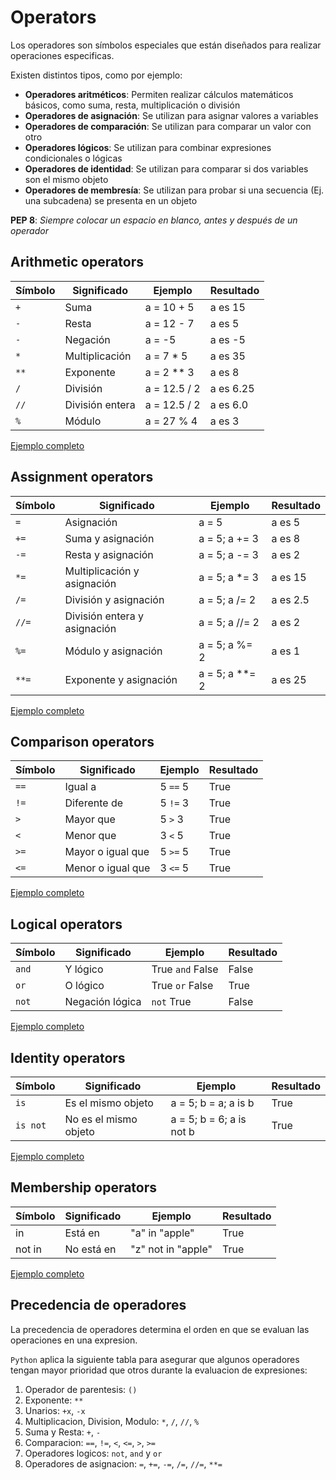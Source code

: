 # Operators

Los operadores son símbolos especiales que están diseñados para realizar operaciones especificas.

Existen distintos tipos, como por ejemplo:

- **Operadores aritméticos**: Permiten realizar cálculos matemáticos básicos, como suma, resta, multiplicación o división
- **Operadores de asignación**: Se utilizan para asignar valores a variables
- **Operadores de comparación**: Se utilizan para comparar un valor con otro
- **Operadores lógicos**: Se utilizan para combinar expresiones condicionales o lógicas
- **Operadores de identidad**: Se utilizan para comparar si dos variables son el mismo objeto
- **Operadores de membresía**: Se utilizan para probar si una secuencia (Ej. una subcadena) se presenta en un objeto

**PEP 8**: _Siempre colocar un espacio en blanco, antes y después de un operador_

## Arithmetic operators

| Símbolo | Significado     | Ejemplo      | Resultado |
| ------- | --------------- | ------------ | --------- |
| `+`     | Suma            | a = 10 + 5   | a es 15   |
| `-`     | Resta           | a = 12 - 7   | a es 5    |
| `-`     | Negación        | a = -5       | a es -5   |
| `*`     | Multiplicación  | a = 7 \* 5   | a es 35   |
| `**`    | Exponente       | a = 2 \*\* 3 | a es 8    |
| `/`     | División        | a = 12.5 / 2 | a es 6.25 |
| `//`    | División entera | a = 12.5 / 2 | a es 6.0  |
| `%`     | Módulo          | a = 27 % 4   | a es 3    |

[Ejemplo completo](./xx-example-codes/0.3.1-arithmetic-operators.py)

## Assignment operators

| Símbolo | Significado                  | Ejemplo          | Resultado |
| ------- | ---------------------------- | ---------------- | --------- |
| `=`     | Asignación                   | a = 5            | a es 5    |
| `+=`    | Suma y asignación            | a = 5; a += 3    | a es 8    |
| `-=`    | Resta y asignación           | a = 5; a -= 3    | a es 2    |
| `*=`    | Multiplicación y asignación  | a = 5; a \*= 3   | a es 15   |
| `/=`    | División y asignación        | a = 5; a /= 2    | a es 2.5  |
| `//=`   | División entera y asignación | a = 5; a //= 2   | a es 2    |
| `%=`    | Módulo y asignación          | a = 5; a %= 2    | a es 1    |
| `**=`   | Exponente y asignación       | a = 5; a \*\*= 2 | a es 25   |

[Ejemplo completo](./xx-example-codes/0.3.2-assignment-operators.py)

## Comparison operators

| Símbolo | Significado       | Ejemplo  | Resultado |
| ------- | ----------------- | -------- | --------- |
| `==`    | Igual a           | 5 `==` 5 | True      |
| `!=`    | Diferente de      | 5 `!=` 3 | True      |
| `>`     | Mayor que         | 5 `>` 3  | True      |
| `<`     | Menor que         | 3 `<` 5  | True      |
| `>=`    | Mayor o igual que | 5 `>=` 5 | True      |
| `<=`    | Menor o igual que | 3 `<=` 5 | True      |

[Ejemplo completo](./xx-example-codes/0.3.3-comparison-operators.py)

## Logical operators

| Símbolo | Significado     | Ejemplo          | Resultado |
| ------- | --------------- | ---------------- | --------- |
| `and`   | Y lógico        | True `and` False | False     |
| `or`    | O lógico        | True `or` False  | True      |
| `not`   | Negación lógica | `not` True       | False     |

[Ejemplo completo](./xx-example-codes/0.3.4-logical-operators.py)

## Identity operators

| Símbolo  | Significado           | Ejemplo                  | Resultado |
| -------- | --------------------- | ------------------------ | --------- |
| `is`     | Es el mismo objeto    | a = 5; b = a; a is b     | True      |
| `is not` | No es el mismo objeto | a = 5; b = 6; a is not b | True      |

[Ejemplo completo](./xx-example-codes/0.3.5-identity-operators.py)

## Membership operators

| Símbolo | Significado | Ejemplo            | Resultado |
| ------- | ----------- | ------------------ | --------- |
| in      | Está en     | "a" in "apple"     | True      |
| not in  | No está en  | "z" not in "apple" | True      |

[Ejemplo completo](./xx-example-codes/0.3.6-membership-operators.py)

## Precedencia de operadores

La precedencia de operadores determina el orden en que se evaluan las operaciones en una expresion.

`Python` aplica la siguiente tabla para asegurar que algunos operadores tengan mayor prioridad que otros durante la evaluacion de expresiones:

1. Operador de parentesis: `()`
2. Exponente: `**`
3. Unarios: `+x`, `-x`
4. Multiplicacion, Division, Modulo: `*`, `/`, `//`, `%`
5. Suma y Resta: `+`, `-`
6. Comparacion: `==`, `!=`, `<`, `<=`, `>`, `>=`
7. Operadores logicos: `not`, `and` y `or`
8. Operadores de asignacion: `=`, `+=`, `-=`, `/=`, `//=`, `**=`
